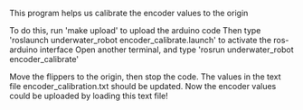 This program helps us calibrate the encoder values to the origin

To do this, run 'make upload' to upload the arduino code
Then type 'roslaunch underwater_robot encoder_calibrate.launch' to activate the ros-arduino interface
Open another terminal, and type 'rosrun underwater_robot encoder_calibrate'

Move the flippers to the origin, then stop the code.
The values in the text file encoder_calibration.txt should be updated.
Now the encoder values could be uploaded by loading this text file!
